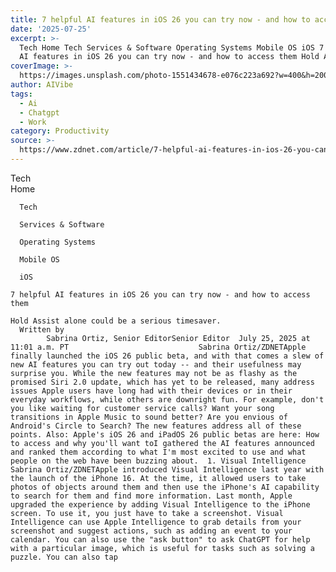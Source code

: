 ```yaml
---
title: 7 helpful AI features in iOS 26 you can try now - and how to access them
date: '2025-07-25'
excerpt: >-
  Tech Home Tech Services & Software Operating Systems Mobile OS iOS 7 helpful
  AI features in iOS 26 you can try now - and how to access them Hold Assis...
coverImage: >-
  https://images.unsplash.com/photo-1551434678-e076c223a692?w=400&h=200&fit=crop&auto=format
author: AIVibe
tags:
  - Ai
  - Chatgpt
  - Work
category: Productivity
source: >-
  https://www.zdnet.com/article/7-helpful-ai-features-in-ios-26-you-can-try-now-and-how-to-access-them/
---
```

Tech      
      Home
    
      Tech
    
      Services & Software
    
      Operating Systems
    
      Mobile OS
    
      iOS
       
    7 helpful AI features in iOS 26 you can try now - and how to access them
     
    Hold Assist alone could be a serious timesaver.
      Written by 
            Sabrina Ortiz, Senior EditorSenior Editor  July 25, 2025 at 11:01 a.m. PT                             Sabrina Ortiz/ZDNETApple finally launched the iOS 26 public beta, and with that comes a slew of new AI features you can try out today -- and their usefulness may surprise you. While the new features may not be as flashy as the promised Siri 2.0 update, which has yet to be released, many address issues Apple users have long had with their devices or in their everyday workflows, while others are downright fun. For example, don't you like waiting for customer service calls? Want your song transitions in Apple Music to sound better? Are you envious of Android's Circle to Search? The new features address all of these points. Also: Apple's iOS 26 and iPadOS 26 public betas are here: How to access and why you'll want toI gathered the AI features announced and ranked them according to what I'm most excited to use and what people on the web have been buzzing about.  1. Visual Intelligence      Sabrina Ortiz/ZDNETApple introduced Visual Intelligence last year with the launch of the iPhone 16. At the time, it allowed users to take photos of objects around them and then use the iPhone's AI capability to search for them and find more information. Last month, Apple upgraded the experience by adding Visual Intelligence to the iPhone screen. To use it, you just have to take a screenshot. Visual Intelligence can use Apple Intelligence to grab details from your screenshot and suggest actions, such as adding an event to your calendar. You can also use the "ask button" to ask ChatGPT for help with a particular image, which is useful for tasks such as solving a puzzle. You can also tap
